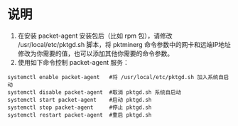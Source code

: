 # 说明
1. 在安装 packet-agent 安装包后（比如 rpm 包），请修改 /usr/local/etc/pktgd.sh 脚本，将 pktminerg 命令参数中的网卡和远端IP地址修改为你需要的值，也可以添加其他你需要的命令参数。</br>
2. 使用如下命令控制 packet-agent 服务：
```
systemctl enable packet-agent   #将 /usr/local/etc/pktgd.sh 加入系统自启动
systemctl disable packet-agent  #取消 pktgd.sh 系统自启动
systemctl start packet-agent    #启动 pktgd.sh
systemctl stop packet-agent     #停止 pktgd.sh
systemctl restart packet-agent  #重启 pktgd.sh
```
